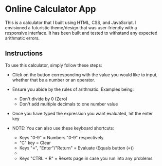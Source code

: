 # Online Calculator App

This is a calculator that I built using HTML, CSS, and JavaScript. I envisioned a futuristic theme/design that was user-friendly with a responsive interface. It has been built and tested to withstand any expected arithmatic errors. 


## Instructions
To use this calculator, simply follow these steps:

- Click on the button corresponding with the value you would like to input, whether that be a number or an operator.

- Ensure you abide by the rules of arithmatic. Examples being:
	- Don't divide by 0 (Zero)
	- Don't add multiple decimals to one number value

- Once you have typed the expression you want evaluated, hit the enter key

- NOTE: You can also use these keyboard shortcuts:
	- Keys "0-9" = Numbers "0-9" respectively
	- "C" key = Clear
	- Keys "=", "Enter"/"Return" = Evaluate (Equals button (=))
	- 
	- Keys "CTRL + R" = Resets page in case you run into any problems
